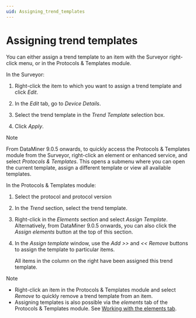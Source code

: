 ```yaml
---
uid: Assigning_trend_templates
---
```


# Assigning trend templates

You can either assign a trend template to an item with the Surveyor right-click menu, or in the Protocols & Templates module.

In the Surveyor:

1. Right-click the item to which you want to assign a trend template and click *Edit*.

2. In the *Edit* tab, go to *Device Details*.

3. Select the trend template in the *Trend Template* selection box.

4. Click *Apply*.

> [!NOTE]
> From DataMiner 9.0.5 onwards, to quickly access the Protocols & Templates module from the Surveyor, right-click an element or enhanced service, and select *Protocols & Templates*. This opens a submenu where you can open the current template, assign a different template or view all available templates.

In the Protocols & Templates module:

1. Select the protocol and protocol version

2. In the *Trend* section, select the trend template.

3. Right-click in the *Elements* section and select *Assign Template*. Alternatively, from DataMiner 9.0.5 onwards, you can also click the *Assign elements* button at the top of this section.

4. In the *Assign template* window, use the *Add \>\>* and *\<\< Remove* buttons to assign the template to particular items.

    All items in the column on the right have been assigned this trend template.

> [!NOTE]
> - Right-click an item in the Protocols & Templates module and select *Remove* to quickly remove a trend template from an item.
> - Assigning templates is also possible via the *elements* tab of the Protocols & Templates module. See [Working with the elements tab](xref:Working_with_the_elements_tab).
